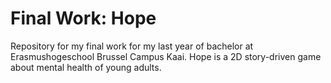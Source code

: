 # Final Work: Hope
Repository for my final work for my last year of bachelor at Erasmushogeschool Brussel Campus Kaai. Hope is a 2D story-driven game about mental health of young adults.
